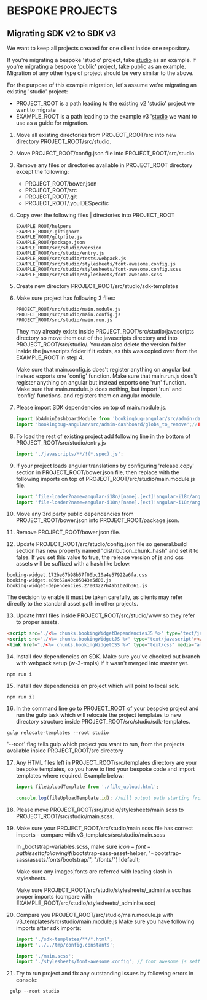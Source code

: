 # BESPOKE PROJECTS

## Migrating SDK v2 to SDK v3

We want to keep all projects created for one client inside one repository.  

If you're migrating a bespoke 'studio' project, take  [studio](https://github.com/BookingBug/demo/tree/master/src/studio) as an example.
If you're migrating a bespoke 'public' project, take  [public](https://github.com/BookingBug/demo/tree/master/src/public) as an example.
Migration of any other type of project should be very similar to the above.

For the purpose of this example migration, let's assume we're migrating an existing 'studio' project: 
 - PROJECT_ROOT is a path leading to the existing v2 'studio' project we want to migrate
 - EXAMPLE_ROOT is a path leading to the example v3 '[studio](https://github.com/BookingBug/demo/tree/master/src/studio) we want to use as a guide for migration.
 
 
1) Move all existing directories from PROJECT_ROOT/src into new directory PROJECT_ROOT/src/studio.  

2) Move PROJECT_ROOT/config.json file into PROJECT_ROOT/src/studio.

3) Remove any files or directories available in PROJECT_ROOT directory except the following: 
    - PROJECT_ROOT/bower.json 
    - PROJECT_ROOT/src
    - PROJECT_ROOT/.git
    - PROJECT_ROOT/.youIDESpecific
    
4) Copy over the following files | directories into PROJECT_ROOT

    ```
    EXAMPLE_ROOT/helpers 
    EXAMPLE_ROOT/.gitignore
    EXAMPLE_ROOT/gulpfile.js
    EXAMPLE_ROOT/package.json
    EXAMPLE_ROOT/src/studio/version
    EXAMPLE_ROOT/src/studio/entry.js
    EXAMPLE_ROOT/src/studio/tests.webpack.js
    EXAMPLE_ROOT/src/studio/stylesheets/font-awesome.config.js
    EXAMPLE_ROOT/src/studio/stylesheets/font-awesome.config.scss
    EXAMPLE_ROOT/src/studio/stylesheets/font-awesome.scss    
    ```    
    
5) Create new directory PROJECT_ROOT/src/studio/sdk-templates

6) Make sure project has following 3 files:

    ```
    PROJECT_ROOT/src/studio/main.module.js
    PROJECT_ROOT/src/studio/main.config.js
    PROJECT_ROOT/src/studio/main.run.js
    ```    
    They may already exists inside PROJECT_ROOT/src/studio/javascripts directory so move them out of the javascripts directory and into PROJECT_ROOT/src/studio/. You can also delete the version folder inside the javascripts folder if it exists, as this was copied over from the EXAMPLE_ROOT in step 4.
            
    Make sure that main.config.js does't register anything on angular but instead exports one 'config' function. 
    Make sure that main.run.js does't register anything on angular but instead exports one 'run' function. 
    Make sure that main.module.js does nothing, but import 'run' and 'config' functions. and registers them on angular module.
    
7)  Please import SDK dependencies on top of main.module.js. 
    
    ```javascript
    import bbAdminDashboardModule from 'bookingbug-angular/src/admin-dashboard/main.module';
    import 'bookingbug-angular/src/admin-dashboard/globs_to_remove';//TODO remove once globs removed on sdk
    ```
    
8)  To load the rest of existing project add following line in the bottom of PROJECT_ROOT/src/studio/entry.js
    
    ```javascript
    import './javascripts/**/!(*.spec).js'; 
    ```
    

9)  If your project loads angular translations by configuring 'release.copy' section in PROJECT_ROOT/bower.json file, then replace with the following imports on top of PROJECT_ROOT/src/studio/main.module.js file:           
    
    ```javascript
    import 'file-loader?name=angular-i18n/[name].[ext]!angular-i18n/angular-locale_en.js';
    import 'file-loader?name=angular-i18n/[name].[ext]!angular-i18n/angular-locale_fr.js'; 
    ```
   
10) Move any 3rd party public dependencies from PROJECT_ROOT/bower.json into PROJECT_ROOT/package.json.

11) Remove PROJECT_ROOT/bower.json file.
   
12) Update PROJECT_ROOT/src/studio/config.json file so general.build section has new property named "distribution_chunk_hash" and set it to false.
   If you set this value to true, the release version of js and css assets will be suffixed with a hash like below. 
   
   ```
   booking-widget.172be67b98b57f00bc10a4e57922a6fa.css
   booking-widget.e89c62a40c05043e5d00.js
   booking-widget-dependencies.27e0322764ab1b2db361.js
   ```
   
   The decision to enable it must be taken carefully, as clients may refer directly to the standard asset path in other projects.
   
13) Update html files inside PROJECT_ROOT/src/studio/www so they refer to proper assets.
     
   ```html
   <script src="./<%= chunks.bookingWidgetDependenciesJS %>" type="text/javascript"></script>
   <script src="./<%= chunks.bookingWidgetJS %>" type="text/javascript"></script>
   <link href="./<%= chunks.bookingWidgetCSS %>" type="text/css" media="all" rel="stylesheet"/>
   ```
   
14) Install dev dependencies on SDK.
    Make sure you've checked out branch with webpack setup (w-3-tmpls) if it wasn't merged into master yet.
    
  ```
  npm run i
  ```     

15) Install dev dependencies on project which will point to local sdk. 

  ```
  npm run il
  ```    
     
16) In the command line go to PROJECT_ROOT of your bespoke project and run the gulp task which will relocate the project templates to new directory structure inside PROJECT_ROOT/src/studio/sdk-templates.  
  
  `gulp relocate-templates --root studio`
  
  '--root' flag tells gulp which project you want to run, from the projects available inside PROJECT_ROOT/src directory

17) Any HTML files left in PROJECT_ROOT/src/templates directory are your bespoke templates, so you have to find your bespoke code and import templates where required. Example below: 
    
    ```javascript
    import fileUploadTemplate from './file_upload.html';

    console.log(fileUploadTemplate.id); //will output path starting from PROJECT_ROOT/src/studio/ for example 'myComponent/file_upload.html'
    
    ```
18) Please move PROJECT_ROOT/src/studio/stylesheets/main.scss to PROJECT_ROOT/src/studio/main.scss.


19) Make sure your PROJECT_ROOT/src/studio/main.scss file has correct imports - compare with v3_templates/src/studio/main.scss    

    In _bootstrap-variables.scss, make sure $icon-font-path is set to following if($bootstrap-sass-asset-helper, "~bootstrap-sass/assets/fonts/bootstrap/", "/fonts/") !default; 
    
    Make sure any images|fonts are referred with leading slash in stylesheets.

    Make sure PROJECT_ROOT/src/studio/stylesheets/_adminlte.scc has proper imports (compare with EXAMPLE_ROOT/src/studio/stylesheets/_adminlte.scc)    


20) Compare you PROJECT_ROOT/src/studio/main.module.js with v3_templates/src/studio/main.module.js
    Make sure you have following imports after sdk imports:
    ```javascript
    import './sdk-templates/**/*.html';
    import '../../tmp/config.constants';

    import './main.scss';
    import './stylesheets/font-awesome.config'; // font awesome js settings

    ``` 
    
21) Try to run project and fix any outstanding issues by following errors in console: 
   ```
    gulp --root studio
   ```    
    

